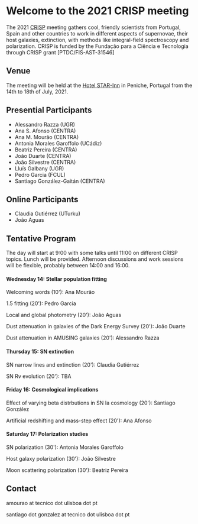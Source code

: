 # Welcome to the 2021 CRISP meeting

The 2021 [CRISP](https://sn-crisp.github.io/CRISP/) meeting gathers cool, friendly scientists from Portugal, Spain and other countries to work in different aspects of supernovae, their host galaxies, extinction, with methods like integral-field spectroscopy and polarization. CRISP is funded by the Fundação para a
Ciência e Tecnologia through CRISP grant [PTDC/FIS-AST-31546]

## Venue

The meeting will be held at the [Hotel STAR-Inn](https://www.hotelstarinn.com/peniche/) in Peniche, Portugal from the 14th to 18th of July, 2021.

## Presential Participants 

- Alessandro Razza (UGR)
- Ana S. Afonso (CENTRA)
- Ana M. Mourão (CENTRA)
- Antonia Morales Garoffolo (UCádiz)
- Beatriz Pereira (CENTRA)
- João Duarte (CENTRA)
- João Silvestre (CENTRA)
- Lluís Galbany (UGR)
- Pedro Garcia (FCUL)
- Santiago González-Gaitán (CENTRA)

## Online Participants 

- Claudia Gutiérrez (UTurku)
- João Aguas

## Tentative Program

The day will start at 9:00 with some talks until 11:00 on different CRISP topics. Lunch will be provided. Afternoon discussions and work sessions will be flexible, probably between 14:00 and 16:00.

#### Wednesday 14: Stellar population fitting

Welcoming words (10'): Ana Mourão

1.5 fitting (20'): Pedro Garcia

Local and global photometry (20'): João Aguas

Dust attenuation in galaxies of the Dark Energy Survey (20'): João Duarte

Dust attenuation in AMUSING galaxies (20'): Alessandro Razza

#### Thursday 15: SN extinction

SN narrow lines and extinction (20'): Claudia Gutiérrez

SN Rv evolution (20'): TBA


#### Friday 16: Cosmological implications

Effect of varying beta distrbutions in SN Ia cosmology (20'): Santiago González

Artificial redshifting and mass-step effect (20'): Ana Afonso


#### Saturday 17: Polarization studies

SN polarization (30'): Antonia Morales Garoffolo

Host galaxy polarization (30'): João Silvestre

Moon scattering polarization (30'): Beatriz Pereira

## Contact

amourao at tecnico dot ulisboa dot pt

santiago dot gonzalez at tecnico dot ulisboa dot pt
